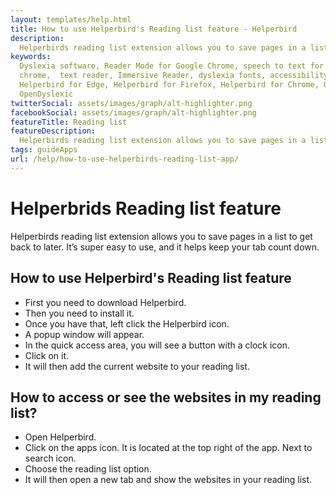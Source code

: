 ```yaml
---
layout: templates/help.html
title: How to use Helperbird's Reading list feature - Helperbird
description:
  Helperbirds reading list extension allows you to save pages in a list to get back to later. It’s super easy to use, and it helps keep your tab count down.
keywords:
  Dyslexia software, Reader Mode for Google Chrome, speech to text for chrome, Text to speech for
  chrome,  text reader, Immersive Reader, dyslexia fonts, accessibility software, dyslexia software,
  Helperbird for Edge, Helperbird for Firefox, Helperbird for Chrome, Opendyslexic for Chrome,
  OpenDyslexic
twitterSocial: assets/images/graph/alt-highlighter.png
facebookSocial: assets/images/graph/alt-highlighter.png
featureTitle: Reading list
featureDescription:
  Helperbirds reading list extension allows you to save pages in a list to get back to later. It’s super easy to use, and it helps keep your tab count down.
tags: guideApps
url: /help/how-to-use-helperbirds-reading-list-app/
---
```


# Helperbrids Reading list feature
Helperbirds reading list extension allows you to save pages in a list to get back to later. It’s super easy to use, and it helps keep your tab count down.

## How to use Helperbird's Reading list feature

- First you need to download Helperbird.
- Then you need to install it.
- Once you have that, left click the Helperbird icon.
- A popup window will appear.
- In the quick access area, you will see a button with a clock icon.
- Click on it.
- It will then add the current website to your reading list.

## How to access or see the websites in my reading list?

- Open Helperbird.
- Click on the apps icon. It is located at the top right of the app. Next to search icon.
- Choose the reading list option.
- It will then open a new tab and show the websites in your reading list.

